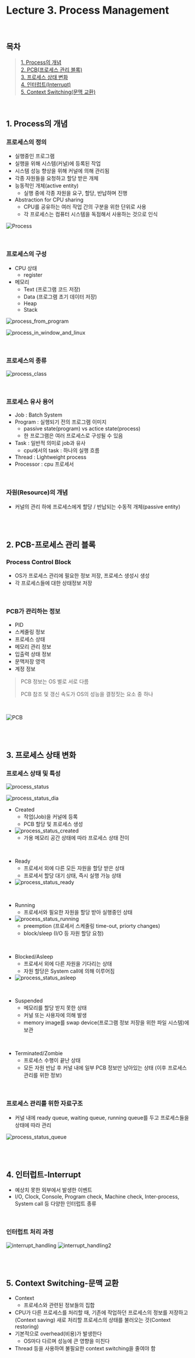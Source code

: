 # Lecture 3. Process Management

<br>

## 목차
> [1. Process의 개념](#1.-process의-개념) <br>
> [2. PCB(프로세스 관리 블록)](#2.-pcb-프로세스-관리-블록) <br>
> [3. 프로세스 상태 변화](#3.-프로세스-상태-변화) <br>
> [4. 인터럽트(Interrupt)](#4.-인터럽트-interrupt) <br>
> [5. Context Switching(문맥 교환)](#5.-context-switching-문맥-교환) <br>

<br>

## 1. Process의 개념

### 프로세스의 정의
  - 실행중인 프로그램
  - 실행을 위해 시스템(커널)에 등록된 작업
  - 시스템 성능 향상을 위해 커널에 의해 관리됨
  - 각종 자원들을 요청하고 할당 받은 개체
  - 능동적인 개체(active entity)
    - 실행 중에 각종 자원을 요구, 할당, 반납하며 진행
  - Abstraction for CPU sharing
    - CPU를 공유하는 여러 작업 간의 구분을 위한 단위로 사용
    - 각 프로세스는 컴퓨터 시스템을 독점해서 사용하는 것으로 인식

![Process](images/process.JPG)

<br>

### 프로세스의 구성
- CPU 상태
  - register
- 메모리
  - Text (프로그램 코드 저장)
  - Data (프로그램 초기 데이터 저장)
  - Heap
  - Stack

![process_from_program](images/process_from_program.JPG)

![process_in_window_and_linux](images/process_in_window_and_linux.JPG)

<br>

### 프로세스의 종류
![process_class](images/process_class.JPG)

<br>

### 프로세스 유사 용어
 - Job : Batch System
 - Program : 실행되기 전의 프로그램 이미지
   - passive state(program) vs actice state(process)
   - 한 프로그램은 여러 프로세스로 구성될 수 있음
 - Task : 일반적 의미로 job과 유사
   - cpu에서의 task : 하나의 실행 흐름
 - Thread : Lightweight process
 - Processor : cpu 프로세서

<br>

### 자원(Resource)의 개념
- 커널의 관리 하에 프로세스에게 할당 / 반납되는 수동적 개체(passive entity)

<br><br>

## 2. PCB-프로세스 관리 블록

### Process Control Block
- OS가 프로세스 관리에 필요한 정보 저장, 프로세스 생성시 생성
- 각 프로세스들에 대한 상태정보 저장

<br>

### PCB가 관리하는 정보
- PID
- 스케줄링 정보
- 프로세스 상태
- 메모리 관리 정보
- 입출력 상태 정보
- 문맥저장 영역
- 계정 정보
> PCB 정보는 OS 별로 서로 다름
> 
> PCB 참조 및 갱신 속도가 OS의 성능을 결정짓는 요소 중 하나

<br>

![PCB](images/PCB.JPG)

<br><br>

## 3. 프로세스 상태 변화

### 프로세스 상태 및 특성
![process_status](images/process_status.JPG)

![process_status_dia](images/process_status_dia.JPG)

- Created
  - 작업(Job)을 커널에 등록
  - PCB 할당 및 프로세스 생성
- ![process_status_created](images/process_status_created.JPG)
  - 가용 메모리 공간 상태에 따라 프로세스 상태 전이

<br>

- Ready 
  - 프로세서 외에 다른 모든 자원을 할당 받은 상태
  - 프로세서 할당 대기 상태, 즉시 실행 가능 상태
- ![process_status_ready](images/process_status_ready.JPG)


<br>

- Running
  - 프로세서와 필요한 자원을 할당 받아 실행중인 상태
- ![process_status_running](images/process_status_running.JPG)
  - preemption (프로세서 스케줄링 time-out, priorty changes)
  - block/sleep (I/O 등 자원 할당 요청)

<br>

- Blocked/Asleep
  - 프로세서 외에 다른 자원을 기다리는 상태
  - 자원 할당은 System call에 의해 이루어짐
- ![process_status_asleep](images/process_status_asleep.JPG)

<br>

- Suspended
  - 메모리를 할당 받지 못한 상태
  - 커널 또는 사용자에 의해 발생
  - memory image를 swap device(프로그램 정보 저장을 위한 파일 시스템)에 보관

<br>

- Terminated/Zombie
  - 프로세스 수행이 끝난 상태
  - 모든 자원 반납 후 커널 내에 일부 PCB 정보만 남아있는 상태 (이후 프로세스 관리를 위한 정보)

<br>

### 프로세스 관리를 위한 자료구조
  - 커널 내에 ready queue, waiting queue, running queue를 두고 프로세스들을 상태에 따라 관리

![process_status_queue](images/process_status_queue.JPG)

<br><br>

## 4. 인터럽트-Interrupt
- 예상치 못한 외부에서 발생한 이벤트
- I/O, Clock, Console, Program check, Machine check, Inter-process, System call 등 다양한 인터럽트 종류

<br>

### 인터럽트 처리 과정
![interrupt_handling](images/interrupt_handling.JPG)
![interrupt_handling2](images/interrupt_handling2.JPG)

<br><br>

## 5. Context Switching-문맥 교환

- Context
  - 프로세스와 관련된 정보들의 집합
- CPU가 다른 프로세스를 처리할 때, 기존에 작업하던 프로세스의 정보를 저장하고(Context saving) 새로 처리할 프로세스의 상태를 불러오는 것(Context restoring)
- 기본적으로 overhead(비용)가 발생한다
  - OS마다 다르며 성능에 큰 영향을 미친다
- Thread 등을 사용하여 불필요한 context switching을 줄여야 함